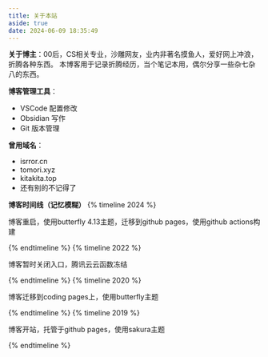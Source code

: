 ```yaml
---
title: 关于本站
aside: true
date: 2024-06-09 18:35:49
---
```


**关于博主**：00后，CS相关专业，沙雕网友，业内非著名摸鱼人，爱好网上冲浪，折腾各种东西。
本博客用于记录折腾经历，当个笔记本用，偶尔分享一些杂七杂八的东西。

**博客管理工具**：
- VSCode 配置修改
- Obsidian 写作
- Git 版本管理

**曾用域名**：
- isrror.cn
- tomori.xyz
- kitakita.top
- 还有别的不记得了

**博客时间线（记忆模糊）**
{% timeline 2024 %}
<!-- timeline  6月 -->
博客重启，使用butterfly 4.13主题，迁移到github pages，使用github actions构建
<!-- endtimeline -->
{% endtimeline %}
{% timeline 2022 %}
<!-- timeline  -->
博客暂时关闭入口，腾讯云云函数冻结
<!-- endtimeline -->
{% endtimeline %}
{% timeline 2020 %}
<!-- timeline  -->
博客迁移到coding pages上，使用butterfly主题
<!-- endtimeline -->
{% endtimeline %}
{% timeline 2019 %}
<!-- timeline 9月 -->
博客开站，托管于github pages，使用sakura主题
<!-- endtimeline -->
{% endtimeline %}